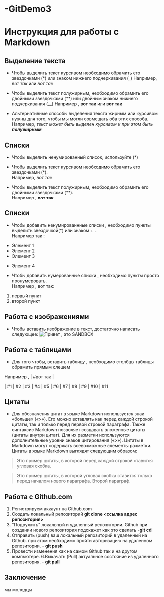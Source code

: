 # -GitDemo3

# Инструкция для работы с Markdown

## Выделение текста

 - Чтобы выделить текст курсивом необходимо обрамить его звездочками (*) или знаком нижнего подчеркивания (_)
  Например,  *вот так* или _вот так_


 - Чтобы выделить текст полужирным, необходимо обрамить его двойными звездочками (**) или двойным знаком нижнего подчеркивания (__) 
  Например , **вот так** или __вот так__

- Альтернативные способы выделения текста жирным или курсивом нужны  для того, чтобы мы могли совмещать оба этих способа. Например, _текст может быть выделен курсивом и при этом быть **полужирным**_ 



## Списки

- Чтобы выделить ненумированный список, используйте (*)
 - Чтобы выделить текст курсивом необходимо обрамить его звездочками (*).   
  Например,  *вот так*


 - Чтобы выделить текст полужирным, необходимо обрамить его двойными звездочками (**).   
  Например , **вот так**

## Списки 

- Чтобы добавить ненумированнные списки , необходимо пункты выделить звездочкой(*) или знаком  + .   
Например так :
* Элемент 1
* Элемент 2
* Элемент 3
+ Элемент 4

- Чтобы добавить нумерованные списки , необходимо пункты просто пронумеровать.   
Например , вот так:
1. первый пункт
2. второй пункт 

## Работа с изображениями 

- Чтобы вставить изображение в текст, достаточно написать следующее:
![Привет , это SANDBOX](pororo.png)
 

## Работа с таблицами 

- Для того чтобы, вставить таблицу , необходимо столбцы таблицы обрамить прямым слешем

Например , | #вот так |

| #1 | #2 | #3 | #4 | #5 | #6 | #7 | #8 | #9 | #10 | #11 
## Цитаты

- Для обозначения цитат в языке Markdown используется знак «больше» («>»). Его можно вставлять как перед каждой строкой цитаты, так и только перед первой строкой параграфа. Также синтаксис Markdown позволяет создавать вложенные цитаты (цитаты внутри цитат). Для их разметки используются дополнительные уровни знаков цитирования («>»). Цитаты в Markdown могут содержать всевозможные элементы разметки. Цитаты в языке Markdown выглядят следующим образом:

>Это пример цитаты,
>в которой перед каждой строкой
>ставится угловая скобка.

>Это пример цитаты,
в которой угловая скобка
ставится только перед началом нового параграфа.
>Второй параграф.

## Работа с Github.com

1. Регистрируем аккаунт на Github.com
2. Создать локальный репозиторий **git clone <ссылка адрес репозитория>**
3. "Подружить" локальный и удаленный репозитории. Github при создании нового репозитория подскажет как это сделать -**git cd**
4. Отправить (push) ваш локальный репозиторий в удаленный на Github. при этом необходимо пройти авторизацию на удаленном репозитории. - **git push**
5. Провести изменения как на самом Github так и на другом компьютере.
6.Выкачать (Pull) актуальное состояние из удаленного репозитория.  - **git pull**


## Заключение

мы молодцы